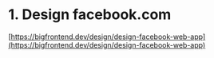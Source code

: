 
# 1. Design facebook.com

[https://bigfrontend.dev/design/design-facebook-web-app](https://bigfrontend.dev/design/design-facebook-web-app)